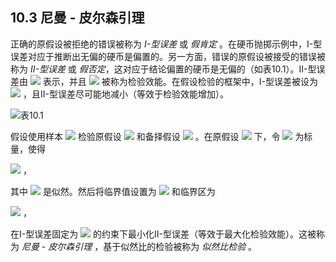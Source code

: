 ## 10.3 尼曼 - 皮尔森引理


正确的原假设被拒绝的错误被称为 *I-型误差* 或 *假肯定* 。在硬币抛掷示例中，I-型误差对应于推断出无偏的硬币是偏置的。另一方面，错误的原假设被接受的错误被称为 *II-型误差* 或 *假否定*，这对应于结论偏置的硬币是无偏的（如表10.1）。II-型误差由 <img src="http://latex.codecogs.com/gif.latex?\beta" style="border:none;"> 表示，并且 <img src="http://latex.codecogs.com/gif.latex?1-\beta" style="border:none;"> 被称为检验效能。在假设检验的框架中，I-型误差被设为 <img src="http://latex.codecogs.com/gif.latex?\alpha" style="border:none;"> ，且II-型误差尽可能地减小（等效于检验效能增加）。  

![表10.1](表10.1.png)  

假设使用样本 <img src="http://latex.codecogs.com/gif.latex?\mathfrak{D}=\left\{x_1,\ldots,x_n\right\}" style="border:none;"> 检验原假设 <img src="http://latex.codecogs.com/gif.latex?\theta=\theta_{0}" style="border:none;"> 和备择假设 <img src="http://latex.codecogs.com/gif.latex?\theta=\theta_{1}" style="border:none;"> 。在原假设 <img src="http://latex.codecogs.com/gif.latex?\theta=\theta_{0}" style="border:none;"> 下，令 <img src="http://latex.codecogs.com/gif.latex?\eta_{\alpha}" style="border:none;"> 为标量，使得  

 <img src="http://latex.codecogs.com/gif.latex?Pr\left(\frac{L(\theta_{0})}{L(\theta_{1})}\leq\eta_{\alpha}\right)=\alpha" style="border:none;"> ，  
 
其中 <img src="http://latex.codecogs.com/gif.latex?L(\theta)" style="border:none;"> 是似然。然后将临界值设置为 <img src="http://latex.codecogs.com/gif.latex?\eta_{\alpha}" style="border:none;"> 和临界区为  

 <img src="http://latex.codecogs.com/gif.latex?\frac{L(\theta_{0})}{L(\theta_{1})}\leq\eta_{\alpha}" style="border:none;"> ，   
 
在I-型误差固定为 <img src="http://latex.codecogs.com/gif.latex?\alpha" style="border:none;"> 的约束下最小化II-型误差（等效于最大化检验效能）。这被称为 *尼曼 - 皮尔森引理* ，基于似然比的检验被称为 *似然比检验* 。




